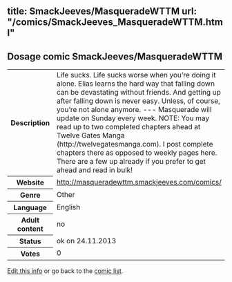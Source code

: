 title: SmackJeeves/MasqueradeWTTM
url: "/comics/SmackJeeves_MasqueradeWTTM.html"
---
Dosage comic SmackJeeves/MasqueradeWTTM
-----------------------------------------

<p id="msg"></p>
<script type="text/javascript">
if (window.location.search === '?edit_info_mail=sent_ok') {
  var elem = document.getElementById("msg");
  elem.innerHTML = 'Edited information sucessfully sent for review, which is usually done daily. Thanks!';
  elem.className = 'ok';
}
</script>
<table class="comicinfo">
<tr>
<th>Description</th><td>Life sucks. Life sucks worse when you’re doing it alone. Elias learns the hard way that falling down can be devastating without friends. And getting up after falling down is never easy. Unless, of course, you’re not alone anymore. --- Masquerade will update on Sunday every week. NOTE: You may read up to two completed chapters ahead at Twelve Gates Manga (http://twelvegatesmanga.com). I post complete chapters there as opposed to weekly pages here. There are a few up already if you prefer to get ahead and read in bulk!</td>
</tr>
<tr>
<th>Website</th><td><a href="http://masqueradewttm.smackjeeves.com/comics/">http://masqueradewttm.smackjeeves.com/comics/</a></td>
</tr>
<tr>
<th>Genre</th><td>Other</td>
</tr>
<tr>
<th>Language</th><td>English</td>
</tr>
<tr>
<th>Adult content</th><td>no</td>
</tr>
<tr>
<th>Status</th><td>ok on 24.11.2013</td>
</tr>
<tr>
<th>Votes</th><td>0</td>
</tr>
</table>

[Edit this info](SmackJeeves_MasqueradeWTTM_edit.html) or go back to the [comic list](../comic-index.html).
